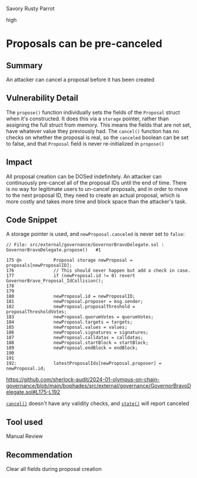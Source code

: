 Savory Rusty Parrot

high

# Proposals can be pre-canceled

## Summary

An attacker can cancel a proposal before it has been created


## Vulnerability Detail

The `propose()` function individually sets the fields of the `Proposal` struct when it's constructed. It does this via a `storage` pointer, rather than assigning the full struct from memory. This means the fields that are not set, have whatever value they previously had. The `cancel()` function has no checks on whether the proposal is real, so the `canceled` boolean can be set to false, and that `Proposal` field is never re-initialized in `propose()`


## Impact

All proposal creation can be DOSed indefinitely. An attacker can continuously pre-cancel all of the proposal IDs until the end of time. There is no way for legitimate users to un-cancel proposals, and in order to move to the next proposal ID, they need to create an actual proposal, which is more costly and takes more time and block space than the attacker's task.


## Code Snippet

A storage pointer is used, and `newProposal.canceled` is never set to `false`:
```solidity
// File: src/external/governance/GovernorBravoDelegate.sol : GovernorBravoDelegate.propose()   #1

175 @>            Proposal storage newProposal = proposals[newProposalID];
176               // This should never happen but add a check in case.
177               if (newProposal.id != 0) revert GovernorBravo_Proposal_IdCollision();
178   
179   
180               newProposal.id = newProposalID;
181               newProposal.proposer = msg.sender;
182               newProposal.proposalThreshold = proposalThresholdVotes;
183               newProposal.quorumVotes = quorumVotes;
184               newProposal.targets = targets;
185               newProposal.values = values;
186               newProposal.signatures = signatures;
187               newProposal.calldatas = calldatas;
188               newProposal.startBlock = startBlock;
189               newProposal.endBlock = endBlock;
190   
191   
192:              latestProposalIds[newProposal.proposer] = newProposal.id;
```
https://github.com/sherlock-audit/2024-01-olympus-on-chain-governance/blob/main/bophades/src/external/governance/GovernorBravoDelegate.sol#L175-L192

[`cancel()`](https://github.com/sherlock-audit/2024-01-olympus-on-chain-governance/blob/main/bophades/src/external/governance/GovernorBravoDelegate.sol#L284) doesn't have any validity checks, and [`state()`](https://github.com/sherlock-audit/2024-01-olympus-on-chain-governance/blob/main/bophades/src/external/governance/GovernorBravoDelegate.sol#L820-L826) will report canceled



## Tool used

Manual Review


## Recommendation

Clear all fields during proposal creation
